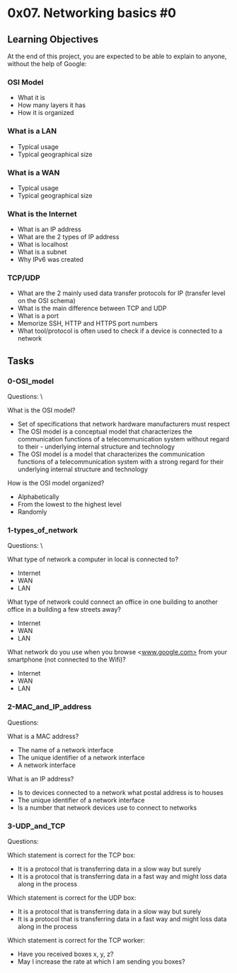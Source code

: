 # 0x07. Networking basics #0

## Learning Objectives

At the end of this project, you are expected to be able to explain to anyone, without the help of Google:

### OSI Model

- What it is
- How many layers it has
- How it is organized

### What is a LAN

- Typical usage
- Typical geographical size

### What is a WAN

- Typical usage
- Typical geographical size

### What is the Internet

- What is an IP address
- What are the 2 types of IP address
- What is localhost
- What is a subnet
- Why IPv6 was created

### TCP/UDP

- What are the 2 mainly used data transfer protocols for IP (transfer level on the OSI schema)
- What is the main difference between TCP and UDP
- What is a port
- Memorize SSH, HTTP and HTTPS port numbers
- What tool/protocol is often used to check if a device is connected to a network

## Tasks

### 0-OSI_model

Questions: \

What is the OSI model?

- Set of specifications that network hardware manufacturers must respect
- The OSI model is a conceptual model that characterizes the communication functions of a telecommunication system without regard to their - underlying internal structure and technology
- The OSI model is a model that characterizes the communication functions of a telecommunication system with a strong regard for their underlying internal structure and technology

How is the OSI model organized?

- Alphabetically
- From the lowest to the highest level
- Randomly

### 1-types_of_network

Questions: \

What type of network a computer in local is connected to?

- Internet
- WAN
- LAN

What type of network could connect an office in one building to another office in a building a few streets away?

- Internet
- WAN
- LAN

What network do you use when you browse <www.google.com> from your smartphone (not connected to the Wifi)?

- Internet
- WAN
- LAN

### 2-MAC_and_IP_address

Questions:

What is a MAC address?

- The name of a network interface
- The unique identifier of a network interface
- A network interface

What is an IP address?

- Is to devices connected to a network what postal address is to houses
- The unique identifier of a network interface
- Is a number that network devices use to connect to networks

### 3-UDP_and_TCP

Questions:

Which statement is correct for the TCP box:

- It is a protocol that is transferring data in a slow way but surely
- It is a protocol that is transferring data in a fast way and might loss data along in the process

Which statement is correct for the UDP box:

- It is a protocol that is transferring data in a slow way but surely
- It is a protocol that is transferring data in a fast way and might loss data along in the process

Which statement is correct for the TCP worker:

- Have you received boxes x, y, z?
- May I increase the rate at which I am sending you boxes?


